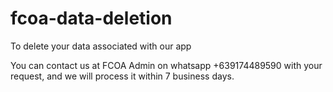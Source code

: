 # fcoa-data-deletion

To delete your data associated with our app

You can contact us at FCOA Admin on whatsapp +639174489590 with your request, and we will process it within 7 business days.
